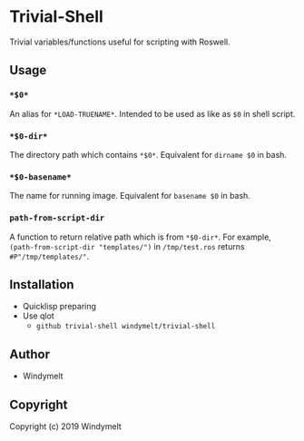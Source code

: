 # Trivial-Shell

Trivial variables/functions useful for scripting with Roswell.

## Usage

### `*$0*`

An alias for `*LOAD-TRUENAME*`. Intended to be used as like as `$0` in shell script.

### `*$0-dir*`

The directory path which contains `*$0*`. Equivalent for `dirname $0` in bash.

### `*$0-basename*`

The name for running image. Equivalent for `basename $0` in bash.

### `path-from-script-dir`

A function to return relative path which is from `*$0-dir*`. For example, `(path-from-script-dir "templates/")` in `/tmp/test.ros` returns `#P"/tmp/templates/"`.

## Installation

- Quicklisp preparing
- Use qlot
  - `github trivial-shell windymelt/trivial-shell`

## Author

* Windymelt

## Copyright

Copyright (c) 2019 Windymelt
